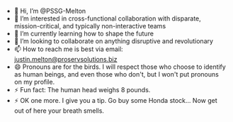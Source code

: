 - 👋 Hi, I’m @PSSG-Melton
- 👀 I’m interested in cross-functional collaboration with disparate, mission-critical, and typically non-interactive teams
- 🌱 I’m currently learning how to shape the future
- 💞️ I’m looking to collaborate on anything disruptive and revolutionary
- 📫 How to reach me is best via email: justin.melton@proservsolutions.biz 
- 😄 Pronouns are for the birds. I will respect those who choose to identify as human beings, and even those who don't, but I won't put pronouns on my profile.
- ⚡ Fun fact: The human head weighs 8 pounds.
- ⚡ OK one more. I give you a tip. Go buy some Honda stock... Now get out of here your breath smells.

<!-- PSSG-Melton/PSSG-Melton is a ✨ special ✨ repository because its `README.md` (this file) appears on your GitHub profile. You can click the Preview link to take a look at your changes. --->
